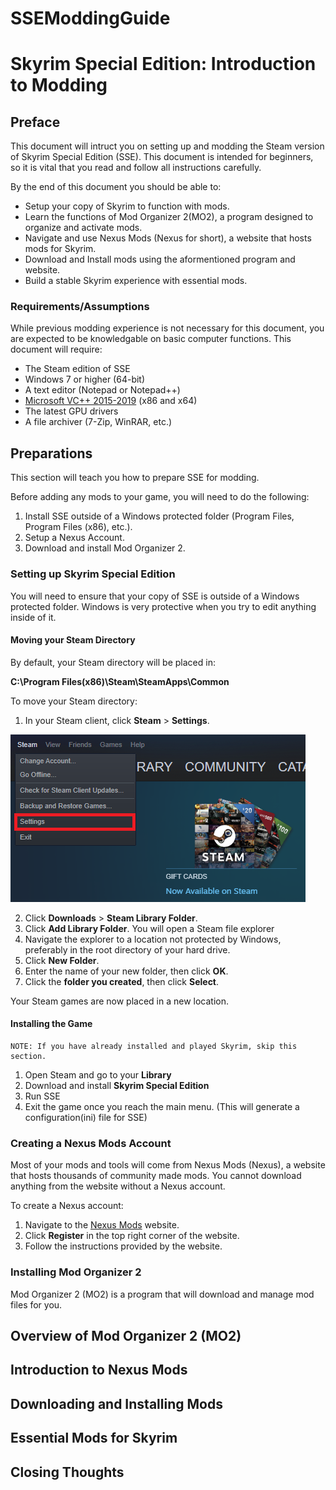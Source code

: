 # SSEModdingGuide

# Skyrim Special Edition: Introduction to Modding
## Preface
This document will intruct you on setting up and modding the Steam version of Skyrim Special Edition (SSE). This document is intended for beginners, so it is vital that you read and follow all instructions carefully.

By the end of this document you should be able to:
* Setup your copy of Skyrim to function with mods.
* Learn the functions of Mod Organizer 2(MO2), a program designed to organize and activate mods.
* Navigate and use Nexus Mods (Nexus for short), a website that hosts mods for Skyrim.
* Download and Install mods using the aformentioned program and website.
* Build a stable Skyrim experience with essential mods.

### Requirements/Assumptions
While previous modding experience is not necessary for this document, you are expected to be knowledgable on basic computer functions. This document will require:
* The Steam edition of SSE
* Windows 7 or higher (64-bit)
* A text editor (Notepad or Notepad++)
* [Microsoft VC++ 2015-2019](https://docs.microsoft.com/en-GB/cpp/windows/latest-supported-vc-redist?view=msvc-170) (x86 and x64)
* The latest GPU drivers
* A file archiver (7-Zip, WinRAR, etc.) 


## Preparations 
This section will teach you how to prepare SSE for modding.

Before adding any mods to your game, you will need to do the following:
1. Install SSE outside of a Windows protected folder (Program Files, Program Files (x86), etc.).
2. Setup a Nexus Account.
3. Download and install Mod Organizer 2.


### Setting up Skyrim Special Edition
You will need to ensure that your copy of SSE is outside of a Windows protected folder. Windows is very protective when you try to edit anything inside of it.

#### Moving your Steam Directory
By default, your Steam directory will be placed in:

**C:\Program Files(x86)\Steam\SteamApps\Common**

To move your Steam directory:

1. In your Steam client, click **Steam** > **Settings**.

![alt text](https://github.com/CDimang/SSE-Images/blob/main/Steam%20home%20Setting%20Highlight.png)

2. Click **Downloads** > **Steam Library Folder**.
3. Click **Add Library Folder**. You will open a Steam file explorer 
4. Navigate the explorer to a location not protected by Windows, preferably in the root directory of your hard drive.
5. Click **New Folder**.
6. Enter the name of your new folder, then click **OK**.
7. Click the **folder you created**, then click **Select**.

Your Steam games are now placed in a new location.

#### Installing the Game
```
NOTE: If you have already installed and played Skyrim, skip this section.
```
1. Open Steam and go to your **Library**
2. Download and install **Skyrim Special Edition** 
3. Run SSE 
4. Exit the game once you reach the main menu. (This will generate a configuration(ini) file for SSE)

### Creating a Nexus Mods Account

Most of your mods and tools will come from Nexus Mods (Nexus), a website that hosts thousands of community made mods. You cannot download anything from the website without a Nexus account.

To create a Nexus account:
1. Navigate to the [Nexus Mods](https://www.nexusmods.com/) website.
2. Click **Register** in the top right corner of the website.
3. Follow the instructions provided by the website.

### Installing Mod Organizer 2

Mod Organizer 2 (MO2) is a program that will download and manage mod files for you.  

## Overview of Mod Organizer 2 (MO2)
## Introduction to Nexus Mods
## Downloading and Installing Mods
## Essential Mods for Skyrim
## Closing Thoughts 
